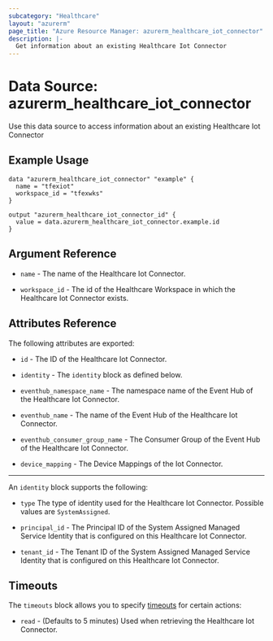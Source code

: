 ```yaml
---
subcategory: "Healthcare"
layout: "azurerm"
page_title: "Azure Resource Manager: azurerm_healthcare_iot_connector"
description: |-
  Get information about an existing Healthcare Iot Connector
---
```


# Data Source: azurerm_healthcare_iot_connector

Use this data source to access information about an existing Healthcare Iot Connector

## Example Usage

```hcl
data "azurerm_healthcare_iot_connector" "example" {
  name = "tfexiot"
  workspace_id = "tfexwks"
}

output "azurerm_healthcare_iot_connector_id" {
  value = data.azurerm_healthcare_iot_connector.example.id
}
```
## Argument Reference

* `name` - The name of the Healthcare Iot Connector.

* `workspace_id` - The id of the Healthcare Workspace in which the Healthcare Iot Connector exists.

## Attributes Reference

The following attributes are exported:

* `id` - The ID of the Healthcare Iot Connector.

* `identity` - The `identity` block as defined below.

* `eventhub_namespace_name` - The namespace name of the Event Hub of the Healthcare Iot Connector.

* `eventhub_name` - The name of the Event Hub of the Healthcare Iot Connector.

* `eventhub_consumer_group_name` - The Consumer Group of the Event Hub of the Healthcare Iot Connector.

* `device_mapping` - The Device Mappings of the Iot Connector.

---
An `identity` block supports the following:

* `type` The type of identity used for the Healthcare Iot Connector. Possible values are `SystemAssigned`.

* `principal_id` - The Principal ID of the System Assigned Managed Service Identity that is configured on this Healthcare Iot Connector.

* `tenant_id` - The Tenant ID of the System Assigned Managed Service Identity that is configured on this Healthcare Iot Connector.

## Timeouts

The `timeouts` block allows you to specify [timeouts](https://www.terraform.io/docs/configuration/resources.html#timeouts) for certain actions:

* `read` - (Defaults to 5 minutes) Used when retrieving the Healthcare Iot Connector.
